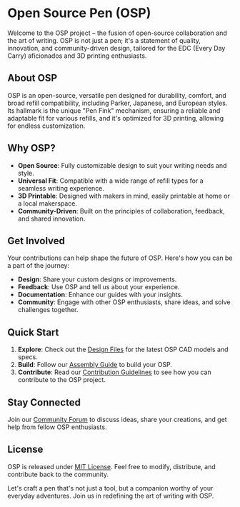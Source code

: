 # Open Source Pen (OSP)

Welcome to the OSP project – the fusion of open-source collaboration and the art of writing. OSP is not just a pen; it's a statement of quality, innovation, and community-driven design, tailored for the EDC (Every Day Carry) aficionados and 3D printing enthusiasts.

## About OSP

OSP is an open-source, versatile pen designed for durability, comfort, and broad refill compatibility, including Parker, Japanese, and European styles. Its hallmark is the unique "Pen Fink" mechanism, ensuring a reliable and adaptable fit for various refills, and it's optimized for 3D printing, allowing for endless customization.

## Why OSP?

- **Open Source**: Fully customizable design to suit your writing needs and style.
- **Universal Fit**: Compatible with a wide range of refill types for a seamless writing experience.
- **3D Printable**: Designed with makers in mind, easily printable at home or a local makerspace.
- **Community-Driven**: Built on the principles of collaboration, feedback, and shared innovation.

## Get Involved

Your contributions can help shape the future of OSP. Here's how you can be a part of the journey:

- **Design**: Share your custom designs or improvements.
- **Feedback**: Use OSP and tell us about your experience.
- **Documentation**: Enhance our guides with your insights.
- **Community**: Engage with other OSP enthusiasts, share ideas, and solve challenges together.

## Quick Start

1. **Explore**: Check out the [Design Files](#) for the latest OSP CAD models and specs.
2. **Build**: Follow our [Assembly Guide](#) to build your OSP.
3. **Contribute**: Read our [Contribution Guidelines](#) to see how you can contribute to the OSP project.

## Stay Connected

Join our [Community Forum](#) to discuss ideas, share your creations, and get help from fellow OSP enthusiasts.

## License

OSP is released under [MIT License](#). Feel free to modify, distribute, and contribute back to the community.

Let's craft a pen that's not just a tool, but a companion worthy of your everyday adventures. Join us in redefining the art of writing with OSP.
